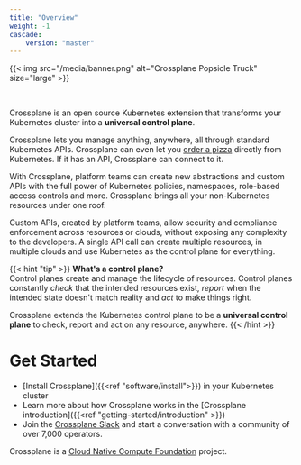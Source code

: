 ```yaml
---
title: "Overview"
weight: -1
cascade:
    version: "master"
---
```


{{< img src="/media/banner.png" alt="Crossplane Popsicle Truck" size="large" >}}

<br />

Crossplane is an open source Kubernetes extension that transforms your Kubernetes 
cluster into a **universal control plane**. 

Crossplane lets you manage anything, anywhere, all through standard Kubernetes
APIs. Crossplane can even let you 
[order a pizza](https://blog.crossplane.io/providers-101-ordering-pizza-with-kubernetes-and-crossplane/) 
directly from Kubernetes. If it has an API, Crossplane can connect to it. 

With Crossplane, platform teams can create new abstractions and custom
APIs with the full power of Kubernetes policies, namespaces, role-based access
controls and more. Crossplane brings all your non-Kubernetes resources under
one roof.

Custom APIs, created by platform teams, allow security and compliance
enforcement across resources or clouds, without exposing any complexity to the
developers. A single API call can create multiple resources, in multiple clouds
and use Kubernetes as the control plane for everything.

{{< hint "tip" >}}
**What's a control plane?**  
Control planes create and manage the lifecycle of resources. Control planes
constantly _check_ that the intended resources exist, _report_ when the intended
state doesn't match reality and _act_ to make things right. 

Crossplane extends the Kubernetes control plane to be a **universal control
plane** to check, report and act on any resource, anywhere. 
{{< /hint >}}


# Get Started
* [Install Crossplane]({{<ref "software/install">}}) in your Kubernetes cluster
* Learn more about how Crossplane works in the 
[Crossplane introduction]({{<ref "getting-started/introduction" >}})
* Join the [Crossplane Slack](https://slack.crossplane.io/) and start a
conversation with a community of over 7,000 operators.


Crossplane is a [Cloud Native Compute Foundation](https://www.cncf.io/) project.
